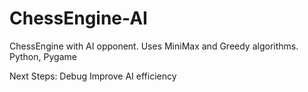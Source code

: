 # ChessEngine-AI
ChessEngine with AI opponent. Uses MiniMax and Greedy algorithms.
Python, Pygame

Next Steps:
Debug
Improve AI efficiency

